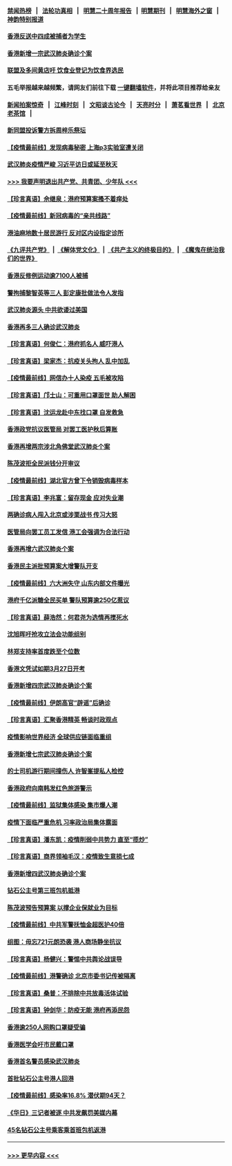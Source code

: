 #### [禁闻热榜](热点新闻.md?=0)  &nbsp;&nbsp;|&nbsp;&nbsp; [法轮功真相](https://github.com/gfw-breaker/truth/blob/master/README.md?=0) &nbsp;&nbsp;|&nbsp;&nbsp; [明慧二十周年报告](https://github.com/gfw-breaker/mh-reports/blob/master/README.md?=0) &nbsp;&nbsp;|&nbsp;&nbsp;[明慧期刊](https://github.com/gfw-breaker/mh-qikan) &nbsp;&nbsp;|&nbsp;&nbsp; [明慧海外之窗](https://github.com/gfw-breaker/mh-news/blob/master/README.md?=0) &nbsp;&nbsp;|&nbsp;&nbsp; [神韵特别报道](https://github.com/gfw-breaker/mh-news/blob/master/shenyun.md?=0)
#### [香港反送中四成被捕者为学生](../pages/nsc415/n11910730.md?t=03031602) 
#### [香港新增一宗武汉肺炎确诊个案](../pages/nsc415/n11910724.md?t=03031602) 
#### [联盟及多间黄店吁 饮食业登记为饮食界选民](../pages/nsc415/n11910718.md?t=03031602) 
#### 五毛举报越来越频繁，请网友们前往下载 [一键翻墙软件](https://github.com/gfw-breaker/ssr-accounts)，并将此项目推荐给亲友
#### [新闻拍案惊奇](https://github.com/gfw-breaker/banned-news/blob/master/pages/link4.md) &nbsp;&nbsp;|&nbsp;&nbsp; [江峰时刻](https://github.com/gfw-breaker/banned-news/blob/master/pages/link4.md) &nbsp;&nbsp;|&nbsp;&nbsp; [文昭谈古论今](https://github.com/gfw-breaker/banned-news/blob/master/pages/link4.md) &nbsp;&nbsp;|&nbsp;&nbsp; [天亮时分](https://github.com/gfw-breaker/banned-news/blob/master/pages/link4.md) &nbsp;&nbsp;|&nbsp;&nbsp; [萧茗看世界](https://github.com/gfw-breaker/banned-news/blob/master/pages/link4.md) &nbsp;&nbsp;|&nbsp;&nbsp; [北京老茶馆](https://github.com/gfw-breaker/banned-news/blob/master/pages/link4.md) &nbsp;&nbsp;|&nbsp;&nbsp; 
#### [新同盟投诉警方拆周梓乐祭坛](../pages/nsc415/n11910707.md?t=03031602) 
#### [【疫情最前线】发现病毒秘密 上海p3实验室遭关闭](../pages/nsc415/n11910640.md?t=03031602) 
#### [武汉肺炎疫情严峻 习近平访日或延至秋天](../pages/nsc415/n11910570.md?t=03031602) 
#### [>>> 我要声明退出共产党、共青团、少年队 <<<](https://github.com/begood0513/goodnews/blob/master/quit/letter.md) 
#### [【珍言真语】佘继泉：港府预算案搔不着痒处](../pages/nsc415/n11910011.md?t=03031602) 
#### [【疫情最前线】新冠病毒的“亲共线路”](../pages/nsc415/n11907734.md?t=03031602) 
#### [港油麻地数十居民游行 反对区内设指定诊所](../pages/nsc415/n11907900.md?t=03031602) 
#### [《九评共产党》](https://github.com/begood0513/9ping.md/blob/master/README.md) &nbsp;|&nbsp; [《解体党文化》](../../../../jtdwh.md/blob/master/README.md)  &nbsp;|&nbsp; [《共产主义的终极目的》](../../../../gczydzjmd.md/blob/master/README.md) &nbsp;|&nbsp; [《魔鬼在统治我们的世界》](../../../../mgztzwmdsj.md/blob/master/README.md) 
#### [香港反修例运动逾7100人被捕](../pages/nsc415/n11907922.md?t=03031602) 
#### [警拘捕黎智英等三人 彭定康批做法令人发指](../pages/nsc415/n11907905.md?t=03031602) 
#### [武汉肺炎源头 中共欲诿过美国](../pages/nsc415/n11907665.md?t=03031602) 
#### [香港再多三人确诊武汉肺炎](../pages/nsc415/n11907846.md?t=03031602) 
#### [【珍言真语】何俊仁：港府抓名人 威吓港人](../pages/nsc415/n11907561.md?t=03031602) 
#### [【珍言真语】梁家杰：抗疫关头拘人 乱中加乱](../pages/nsc415/n11907444.md?t=03031602) 
#### [【疫情最前线】网信办十人染疫 五毛被攻陷](../pages/nsc415/n11903757.md?t=03031602) 
#### [【珍言真语】邝士山：可重用口罩面世 助人解困](../pages/nsc415/n11903875.md?t=03031602) 
#### [【珍言真语】沈运龙赴中东找口罩 自发救急](../pages/nsc415/n11903291.md?t=03031602) 
#### [香港政党抗议医管局 对罢工医护秋后算账](../pages/nsc415/n11901746.md?t=03031602) 
#### [香港再增两宗涉北角佛堂武汉肺炎个案](../pages/nsc415/n11901737.md?t=03031602) 
#### [陈茂波拒全民派钱分开审议](../pages/nsc415/n11901672.md?t=03031602) 
#### [【疫情最前线】湖北官方曾下令销毁病毒样本](../pages/nsc415/n11901518.md?t=03031602) 
#### [【珍言真语】李兆富：留存现金 应对失业潮](../pages/nsc415/n11901448.md?t=03031602) 
#### [两确诊病人闯入北京或涉栗战书 传习大怒](../pages/nsc415/n11901180.md?t=03031602) 
#### [医管局向罢工员工发信 港工会强调为合法行动](../pages/nsc415/n11898870.md?t=03031602) 
#### [香港再增六武汉肺炎个案](../pages/nsc415/n11898843.md?t=03031602) 
#### [香港民主派批预算案大增警队开支](../pages/nsc415/n11898813.md?t=03031602) 
#### [【疫情最前线】六大洲失守 山东内部文件曝光](../pages/nsc415/n11898455.md?t=03031602) 
#### [港府千亿派糖全民买单 警队预算逾250亿惹议](../pages/nsc415/n11898608.md?t=03031602) 
#### [【珍言真语】薛浩然：何君尧为选情再搅死水](../pages/nsc415/n11898269.md?t=03031602) 
#### [沈旭晖吁抢攻立法会功能组别](../pages/nsc415/n11896084.md?t=03031602) 
#### [林郑支持率首度跌至个位数](../pages/nsc415/n11896058.md?t=03031602) 
#### [香港文凭试如期3月27日开考](../pages/nsc415/n11896055.md?t=03031602) 
#### [香港新增四宗武汉肺炎确诊个案](../pages/nsc415/n11896040.md?t=03031602) 
#### [【疫情最前线】伊朗高官“辟谣”后确诊](../pages/nsc415/n11895902.md?t=03031602) 
#### [【珍言真语】汇聚香港精英 畅谈时政观点](../pages/nsc415/n11895733.md?t=03031602) 
#### [疫情影响世界经济 全球供应链面临重组](../pages/nsc415/n11895634.md?t=03031602) 
#### [香港新增七宗武汉肺炎确诊个案](../pages/nsc415/n11893498.md?t=03031602) 
#### [的士司机游行期间撞伤人 许智峯提私人检控](../pages/nsc415/n11893483.md?t=03031602) 
#### [香港政府向南韩发红色旅游警示](../pages/nsc415/n11893398.md?t=03031602) 
#### [【疫情最前线】监狱集体感染 集市爆人潮](../pages/nsc415/n11893181.md?t=03031602) 
#### [疫情下面临严重危机  习率政治局集体露面](../pages/nsc415/n11893305.md?t=03031602) 
#### [【珍言真语】潘东凯：疫情削弱中共势力 直至“揽炒”](../pages/nsc415/n11892866.md?t=03031602) 
#### [【珍言真语】商界领袖毛汉：疫情致生意损七成](../pages/nsc415/n11890348.md?t=03031602) 
#### [香港新增四武汉肺炎确诊个案](../pages/nsc415/n11890610.md?t=03031602) 
#### [钻石公主号第三班包机抵港](../pages/nsc415/n11890645.md?t=03031602) 
#### [陈茂波预告预算案 以撑企业保就业为目标](../pages/nsc415/n11890574.md?t=03031602) 
#### [【疫情最前线】中共军警抚恤金超医护40倍](../pages/nsc415/n11890458.md?t=03031602) 
#### [组图：毋忘721元朗恐袭 港人商场静坐抗议](../pages/nsc415/n11876882.md?t=03031602) 
#### [【珍言真语】杨健兴：警惕中共舆论战误导](../pages/nsc415/n11888131.md?t=03031602) 
#### [【疫情最前线】港警确诊 北京市委书记传被隔离](../pages/nsc415/n11886872.md?t=03031602) 
#### [【珍言真语】桑普：不排除中共放毒活体试验](../pages/nsc415/n11886832.md?t=03031602) 
#### [【珍言真语】钟剑华：防疫无能 港府再添民怨](../pages/nsc415/n11884504.md?t=03031602) 
#### [香港逾250人网购口罩疑受骗](../pages/nsc415/n11884388.md?t=03031602) 
#### [香港医学会吁市民戴口罩](../pages/nsc415/n11884367.md?t=03031602) 
#### [香港首名警员感染武汉肺炎](../pages/nsc415/n11884357.md?t=03031602) 
#### [首批钻石公主号港人回港](../pages/nsc415/n11884333.md?t=03031602) 
#### [【疫情最前线】感染率16.8% 潜伏期94天？](../pages/nsc415/n11884256.md?t=03031602) 
#### [《华日》三记者被逐 中共发飙罚美媒内幕](../pages/nsc415/n11884184.md?t=03031602) 
#### [45名钻石公主号乘客乘首班包机返港](../pages/nsc415/n11881770.md?t=03031602) 

----
#### [ >>> 更早内容 <<< ](../indexes/nsc415-earlier.md)
